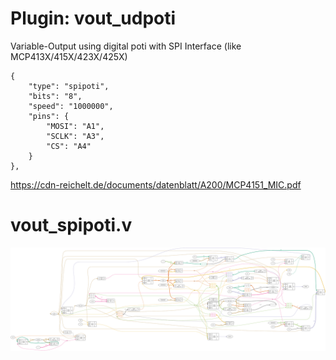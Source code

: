 # Plugin: vout_udpoti

Variable-Output using digital poti with SPI Interface (like MCP413X/415X/423X/425X)

```
{
    "type": "spipoti",
    "bits": "8",
    "speed": "1000000",
    "pins": {
        "MOSI": "A1",
        "SCLK": "A3",
        "CS": "A4"
    }
},
```

https://cdn-reichelt.de/documents/datenblatt/A200/MCP4151_MIC.pdf

# vout_spipoti.v
![graphviz](./vout_spipoti.svg)

